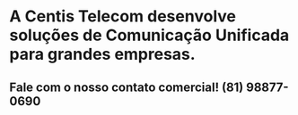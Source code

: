 # A Centis Telecom desenvolve soluções de Comunicação Unificada para grandes empresas.

## Fale com o nosso contato comercial! **(81) 98877-0690**
